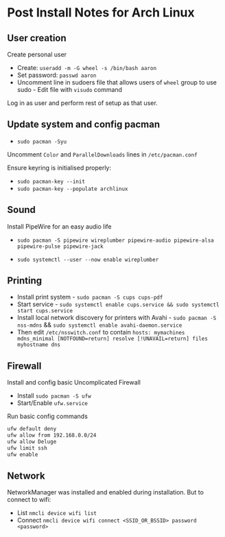 # Post Install Notes for Arch Linux

## User creation

Create personal user

- Create: `useradd -m -G wheel -s /bin/bash aaron`
- Set password: `passwd aaron`
- Uncomment line in sudoers file that allows users of `wheel` group to use sudo - Edit file with `visudo` command

Log in as user and perform rest of setup as that user.

## Update system and config pacman

- `sudo pacman -Syu`

Uncomment `Color` and `ParallelDownloads` lines in `/etc/pacman.conf`

Ensure keyring is initialised properly:

- `sudo pacman-key --init`
- `sudo pacman-key --populate archlinux`

## Sound

Install PipeWire for an easy audio life

- `sudo pacman -S pipewire wireplumber pipewire-audio pipewire-alsa pipewire-pulse pipewire-jack`

- `sudo systemctl --user --now enable wireplumber`

## Printing

- Install print system - `sudo pacman -S cups cups-pdf`
- Start service - `sudo systemctl enable cups.service && sudo systemctl start cups.service`
- Install local network discovery for printers with Avahi - `sudo pacman -S nss-mdns` && `sudo systemctl enable avahi-daemon.service`
- Then edit `/etc/nsswitch.conf` to contain `hosts: mymachines mdns_minimal [NOTFOUND=return] resolve [!UNAVAIL=return] files myhostname dns`

## Firewall

Install and config basic Uncomplicated Firewall

- Install `sudo pacman -S ufw`
- Start/Enable `ufw.service`

Run basic config commands

``` bash
ufw default deny
ufw allow from 192.168.0.0/24
ufw allow Deluge
ufw limit ssh
ufw enable
```

## Network

NetworkManager was installed and enabled during installation.
But to connect to wifi:

- List `nmcli device wifi list`
- Connect `nmcli device wifi connect <SSID_OR_BSSID> password <password>`

